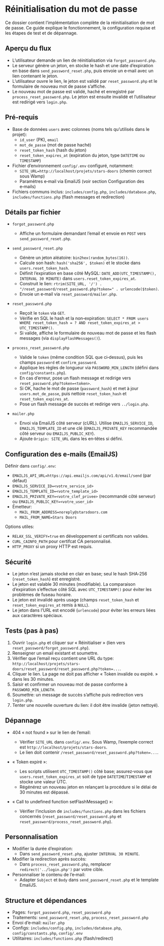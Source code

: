 # Réinitialisation du mot de passe

Ce dossier contient l’implémentation complète de la réinitialisation de mot de passe. Ce guide explique le fonctionnement, la configuration requise et les étapes de test et de dépannage.

## Aperçu du flux
- L’utilisateur demande un lien de réinitialisation via `forgot_password.php`.
- Le serveur génère un jeton, en stocke le hash et une date d’expiration en base dans `send_password_reset.php`, puis envoie un e‑mail avec un lien contenant le jeton.
- L’utilisateur ouvre le lien, le jeton est validé par `reset_password.php` et le formulaire de nouveau mot de passe s’affiche.
- Le nouveau mot de passe est validé, haché et enregistré par `process_reset_password.php`. Le jeton est ensuite invalidé et l’utilisateur est redirigé vers `login.php`.

## Pré‑requis
- Base de données `users` avec colonnes (noms tels qu’utilisés dans le projet):
  - `id_user` (PK), `email`
  - `mot_de_passe` (mot de passe haché)
  - `reset_token_hash` (hash du jeton)
  - `reset_token_expires_at` (expiration du jeton, type `DATETIME` ou `TIMESTAMP`)
- Fichier d’environnement `config/.env` configuré, notamment:
  - `SITE_URL=http://localhost/projets/stars-doors` (chemin correct sous Wamp)
  - Paramètres e‑mail via EmailJS (voir section Configuration des e‑mails)
- Fichiers communs inclus: `includes/config.php`, `includes/database.php`, `includes/functions.php` (flash messages et redirection)

## Détails par fichier
- `forgot_password.php`
  - Affiche un formulaire demandant l’email et envoie en `POST` vers `send_password_reset.php`.

- `send_password_reset.php`
  - Génère un jeton aléatoire: `bin2hex(random_bytes(16))`.
  - Calcule son hash: `hash('sha256', $token)` et le stocke dans `users.reset_token_hash`.
  - Définit l’expiration en base côté MySQL: `DATE_ADD(UTC_TIMESTAMP(), INTERVAL 30 MINUTE)` dans `users.reset_token_expires_at`.
  - Construit le lien: `rtrim(SITE_URL, '/') . "/reset_password/reset_password.php?token=" . urlencode($token)`.
  - Envoie un e‑mail via `reset_password/mailer.php`.

- `reset_password.php`
  - Reçoit le `token` via `GET`.
  - Vérifie en SQL le hash et la non‑expiration: `SELECT * FROM users WHERE reset_token_hash = ? AND reset_token_expires_at > UTC_TIMESTAMP()`.
  - Si valide, affiche le formulaire de nouveau mot de passe et les flash messages (via `displayFlashMessages()`).

- `process_reset_password.php`
  - Valide le `token` (même condition SQL que ci‑dessus), puis les champs `password` et `confirm_password`.
  - Applique les règles de longueur via `PASSWORD_MIN_LENGTH` (défini dans `config/constants.php`).
  - En cas d’erreur, pose un flash message et redirige vers `reset_password.php?token=<token>`.
  - Si OK, hache le mot de passe (`password_hash`) et met à jour `users.mot_de_passe`, puis nettoie `reset_token_hash` et `reset_token_expires_at`.
  - Pose un flash message de succès et redirige vers `../login.php`.

- `mailer.php`
  - Envoi via EmailJS côté serveur (cURL). Utilise `EMAILJS_SERVICE_ID`, `EMAILJS_TEMPLATE_ID` et une clé (`EMAILJS_PRIVATE_KEY` recommandée côté serveur ou `EMAILJS_PUBLIC_KEY`).
  - Ajoute `Origin: SITE_URL` dans les en‑têtes si défini.

## Configuration des e‑mails (EmailJS)
Définir dans `config/.env`:
- `EMAILJS_API_URL=https://api.emailjs.com/api/v1.0/email/send` (par défaut)
- `EMAILJS_SERVICE_ID=<votre_service_id>`
- `EMAILJS_TEMPLATE_ID=<votre_template_id>`
- `EMAILJS_PRIVATE_KEY=<votre_clef_privee>` (recommandé côté serveur) ou `EMAILJS_PUBLIC_KEY=<votre_user_id>`
- Émetteur:
  - `MAIL_FROM_ADDRESS=noreply@starsdoors.com`
  - `MAIL_FROM_NAME=Stars Doors`

Options utiles:
- `RELAX_SSL_VERIFY=true` en développement si certificats non valides.
- `CURL_CAINFO_PATH` pour certifcat CA personnalisé.
- `HTTP_PROXY` si un proxy HTTP est requis.

## Sécurité
- Le jeton n’est jamais stocké en clair en base; seul le hash SHA‑256 (`reset_token_hash`) est enregistré.
- Le jeton est valable 30 minutes (modifiable). La comparaison d’expiration s’effectue côté SQL avec `UTC_TIMESTAMP()` pour éviter les problèmes de fuseau horaire.
- Le jeton est invalidé après usage (champs `reset_token_hash` et `reset_token_expires_at` remis à `NULL`).
- Le jeton dans l’URL est encodé (`urlencode`) pour éviter les erreurs liées aux caractères spéciaux.

## Tests (pas à pas)
1. Ouvrir `login.php` et cliquer sur « Réinitialiser » (lien vers `reset_password/forgot_password.php`).
2. Renseigner un email existant et soumettre.
3. Vérifier que l’email reçu contient une URL du type: `http://localhost/projets/stars-doors/reset_password/reset_password.php?token=...`.
4. Cliquer le lien. La page ne doit pas afficher « Token invalide ou expiré. » dans les 30 minutes.
5. Saisir et confirmer un nouveau mot de passe conforme à `PASSWORD_MIN_LENGTH`.
6. Soumettre: un message de succès s’affiche puis redirection vers `login.php`.
7. Tenter une nouvelle ouverture du lien: il doit être invalide (jeton nettoyé).

## Dépannage
- 404 « not found » sur le lien de l’email:
  - Vérifier `SITE_URL` dans `config/.env`. Sous Wamp, l’exemple correct est `http://localhost/projets/stars-doors`.
  - Le lien doit contenir `/reset_password/reset_password.php?token=...`.

- « Token expiré »:
  - Les scripts utilisent `UTC_TIMESTAMP()` côté base; assurez‑vous que `users.reset_token_expires_at` soit de type `DATETIME`/`TIMESTAMP` et stocke une valeur UTC.
  - Régénérez un nouveau jeton en relançant la procédure si le délai de 30 minutes est dépassé.

- « Call to undefined function setFlashMessage() »:
  - Vérifier l’inclusion de `includes/functions.php` dans les fichiers concernés (`reset_password/reset_password.php` et `reset_password/process_reset_password.php`).

## Personnalisation
- Modifier la durée d’expiration:
  - Dans `send_password_reset.php`, ajuster `INTERVAL 30 MINUTE`.
- Modifier la redirection après succès:
  - Dans `process_reset_password.php`, remplacer `redirect('../login.php')` par votre cible.
- Personnaliser le contenu de l’e‑mail:
  - Adapter `Subject` et `Body` dans `send_password_reset.php` et le template EmailJS.

## Structure et dépendances
- Pages: `forgot_password.php`, `reset_password.php`
- Traitements: `send_password_reset.php`, `process_reset_password.php`
- Envoi d’e‑mail: `mailer.php`
- Configs: `includes/config.php`, `includes/database.php`, `config/constants.php`, `config/.env`
- Utilitaires: `includes/functions.php` (flash/redirect)